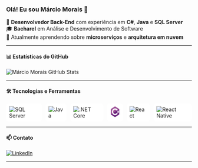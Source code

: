 ### Olá! Eu sou Márcio Morais 👋

💼 **Desenvolvedor Back-End** com experiência em **C#**, **Java** e **SQL Server**  
🎓 **Bacharel** em Análise e Desenvolvimento de Software  
🌱 Atualmente aprendendo sobre **microserviços** e **arquitetura em nuvem**

---

#### 📊 **Estatísticas do GitHub**
<div>  
  <img src="https://github-readme-stats.vercel.app/api?username=marcio-morais&show_icons=true&theme=dark" alt="Márcio Morais GitHub Stats"/>                                                              
  <!--<src="https://github-readme-stats.vercel.app/api/top-langs/?username=marcio-morais&layout=compact&langs_count=7&theme=dark"/>-->
  <!--<img src="https://github-readme-stats.vercel.app/api/pin/?username=marcio-morais&repo=github-readme-stats"/> -->
  <!--<img src="https://github-readme-stats.vercel.app/api/top-langs/?username=marcio-morais&layout=Compact"/>-->
</div>

---

#### 🛠️ **Tecnologias e Ferramentas**

<div style="display: flex; gap: 10px;">
  <div style="background: #fff; border-radius: 8px; padding: 8px; display: inline-block;">
    <img alt="SQL Server" height="30" src="https://cdn.jsdelivr.net/gh/devicons/devicon@latest/icons/microsoftsqlserver/microsoftsqlserver-plain-wordmark.svg" title="SQL Server"/>
  </div>
  <div style="background: #fff; border-radius: 8px; padding: 8px; display: inline-block;">
    <img alt="Java" height="30" src="https://cdn.jsdelivr.net/gh/devicons/devicon/icons/java/java-original.svg" title="Java"/>
  </div>
  <div style="background: #fff; border-radius: 8px; padding: 8px; display: inline-block;">
    <img alt=".NET Core" height="30" src="https://cdn.jsdelivr.net/gh/devicons/devicon/icons/dotnetcore/dotnetcore-original.svg" title=".NET Core"/>
  </div>
  <div style="background: #fff; border-radius: 8px; padding: 8px; display: inline-block;">
    <img alt="Csharp" height="30" src="https://raw.githubusercontent.com/devicons/devicon/master/icons/csharp/csharp-original.svg" title="C#"/>
  </div>
  <div style="background: #fff; border-radius: 8px; padding: 8px; display: inline-block;">
    <img alt="React" height="30" src="https://cdn.jsdelivr.net/gh/devicons/devicon/icons/react/react-original.svg" title="React"/>
  </div>
  <div style="background: #fff; border-radius: 8px; padding: 8px; display: inline-block;">
    <img alt="React Native" height="30" src="https://cdn.jsdelivr.net/gh/devicons/devicon/icons/react/react-original.svg" title="React Native"/>
  </div>
</div>

---

#### 📫 **Contato**

<a href="https://www.linkedin.com/in/marcio-morais" target="_blank">
  <img src="https://img.shields.io/badge/-LinkedIn-%230077B5?style=for-the-badge&logo=linkedin&logoColor=white" alt="LinkedIn"/>
</a>

---

<!--
**marcio-morais/marcio-morais** é um repositório especial porque seu `README.md` aparece no seu perfil GitHub.

Ideias para expandir:
- 🔭 Atualmente trabalhando em ...
- 👯 Buscando colaborar em ...
- 💬 Pergunte-me sobre ...
- 📫 Como me contatar: ...
- ⚡ Curiosidade: ...
-->
